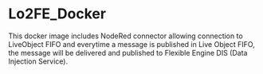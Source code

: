 # Lo2FE_Docker

This docker image includes NodeRed connector allowing connection to LiveObject FIFO and everytime a message is published in Live Object FIFO, the message will be delivered and published to Flexible Engine DIS (Data Injection Service).


